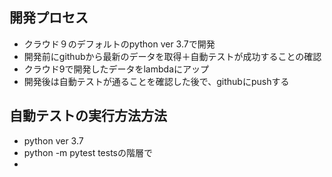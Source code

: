 ## 開発プロセス
- クラウド９のデフォルトのpython ver 3.7で開発
- 開発前にgithubから最新のデータを取得＋自動テストが成功することの確認
- クラウド9で開発したデータをlambdaにアップ
- 開発後は自動テストが通ることを確認した後で、githubにpushする
## 自動テストの実行方法方法
- python ver 3.7
- python -m pytest testsの階層で
- 
